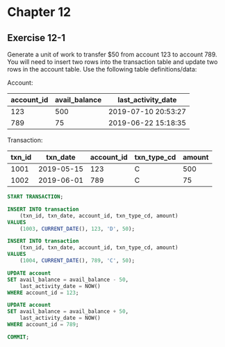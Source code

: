 # Chapter 12

## Exercise 12-1

Generate a unit of work to transfer $50 from account 123 to account 789. You will need to insert two rows into the transaction table and update two rows in the account table. Use the following table definitions/data:

Account: 

|   account_id  |   avail_balance   |   last_activity_date  |
|   ----------  |   -------------   |   ------------------  |
| 123           | 500               | 2019-07-10 20:53:27   |
| 789           | 75                | 2019-06-22 15:18:35   |

Transaction:

| txn_id    | txn_date  | account_id    | txn_type_cd   | amount    |
| ------    | ------    | --------      | -----------   | --------  |
| 1001      | 2019-05-15    | 123       | C             | 500       |
| 1002      | 2019-06-01    | 789       | C             | 75        |

```sql
START TRANSACTION;

INSERT INTO transaction
    (txn_id, txn_date, account_id, txn_type_cd, amount)
VALUES
    (1003, CURRENT_DATE(), 123, 'D', 50);

INSERT INTO transaction
    (txn_id, txn_date, account_id, txn_type_cd, amount)
VALUES
    (1004, CURRENT_DATE(), 789, 'C', 50);

UPDATE account
SET avail_balance = avail_balance - 50,
    last_activity_date = NOW()
WHERE account_id = 123;

UPDATE account
SET avail_balance = avail_balance + 50,
    last_activity_date = NOW()
WHERE account_id = 789;

COMMIT;
```